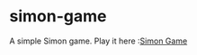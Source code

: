 # simon-game
A simple Simon game.
Play it here :<a href="https://adidevs.github.io/simon-game/">Simon Game</a>
